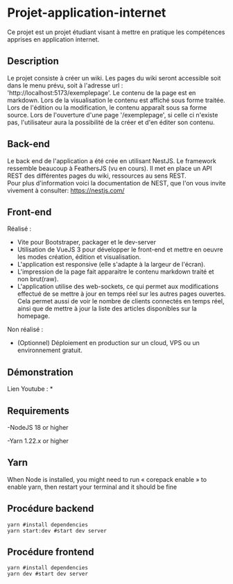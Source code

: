 # Projet-application-internet

Ce projet est un projet étudiant visant à mettre en pratique les compétences apprises en application internet. 

## Description

Le projet consiste à créer un wiki. Les pages du wiki seront accessible soit dans le menu prévu, soit à l'adresse url : 'http://localhost:5173/exemplepage'.
Le contenu de la page est en markdown. Lors de la visualisation le contenu est affiché sous forme traitée. Lors de l'édition ou la modification, le contenu apparaît sous sa forme source. 
Lors de l'ouverture d'une page '/exemplepage', si celle ci n'existe pas, l'utilisateur aura la possibilité de la créer et d'en éditer son contenu.

## Back-end 

Le back end de l'application a été crée en utilisant NestJS. Le framework ressemble beaucoup à FeathersJS (vu en cours). Il met en place un API REST des différentes pages du wiki, ressources au sens REST.  
Pour plus d'information voici la documentation de NEST, que l'on vous invite vivement à consulter: https://nestjs.com/

## Front-end 

Réalisé : 
- Vite pour Bootstraper, packager et le dev-server  
- Utilisation de VueJS 3 pour développer le front-end et mettre en oeuvre les modes création, édition et visualisation.  
- L'application est responsive (elle s'adapte à la largeur de l'écran). 
- L'impression de la page fait apparaitre le contenu markdown traité et non brut(raw).
- L'application utilise des web-sockets, ce qui permet aux modifications effectué de se mettre à jour en temps réel sur les autres pages ouvertes. Cela permet aussi de voir le nombre de clients connectés en temps réel, ainsi que de mettre à jour la liste des articles disponibles sur la homepage.

Non réalisé : 
- (Optionnel) Déploiement en production sur un cloud, VPS ou un environnement gratuit.

## Démonstration 

Lien Youtube : *

## Requirements
-NodeJS 18 or higher  

-Yarn 1.22.x or higher 

## Yarn
When Node is installed, you might need to run « corepack enable » to enable yarn, then restart your terminal and it should be fine

## Procédure backend
```	
yarn #install dependencies
yarn start:dev #start dev server
```
## Procédure frontend
```
yarn #install dependencies
yarn dev #start dev server
``` 
